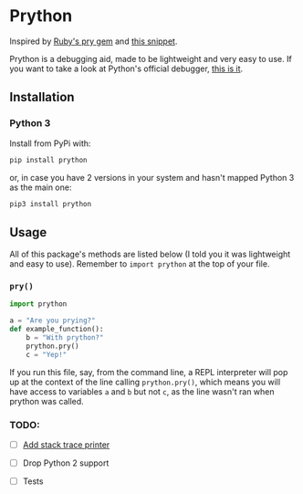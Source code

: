 # Prython

Inspired by [Ruby's pry gem](https://raw.githubusercontent.com/pry/pry) and [this snippet](https://gist.github.com/obfusk/208597ccc64bf9b436ed).

Prython is a debugging aid, made to be lightweight and very easy to use. If you want to take a look at Python's official debugger, [this is it](https://docs.python.org/3/library/pdb.html).

## Installation

### Python 3
Install from PyPi with:

```bash
pip install prython
```
or, in case you have 2 versions in your system and hasn't mapped Python 3 as the main one:

```bash
pip3 install prython
```

## Usage

All of this package's methods are listed below (I told you it was lightweight and easy to use).
Remember to `import prython` at the top of your file.

### `pry()`

```python
import prython

a = "Are you prying?"
def example_function():
    b = "With prython?"
    prython.pry()
    c = "Yep!"
```

If you run this file, say, from the command line, a REPL interpreter will pop up at the context of the line calling `prython.pry()`, which means you will have access to variables `a` and `b` but not `c`, as the line wasn't ran when prython was called.

### TODO:
- [ ] [Add stack trace printer](https://stackoverflow.com/questions/1156023/print-current-call-stack-from-a-method-in-code)
- [ ] Drop Python 2 support
- [ ] Tests


